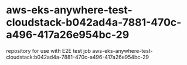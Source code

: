 # aws-eks-anywhere-test-cloudstack-b042ad4a-7881-470c-a496-417a26e954bc-29
repository for use with E2E test job aws-eks-anywhere-test-cloudstack:b042ad4a-7881-470c-a496-417a26e954bc-29

